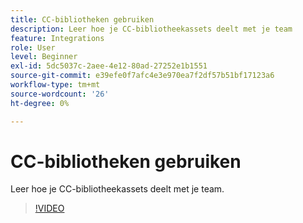 ```yaml
---
title: CC-bibliotheken gebruiken
description: Leer hoe je CC-bibliotheekassets deelt met je team
feature: Integrations
role: User
level: Beginner
exl-id: 5dc5037c-2aee-4e12-80ad-27252e1b1551
source-git-commit: e39efe0f7afc4e3e970ea7f2df57b51bf17123a6
workflow-type: tm+mt
source-wordcount: '26'
ht-degree: 0%

---
```


# CC-bibliotheken gebruiken

Leer hoe je CC-bibliotheekassets deelt met je team.

>[!VIDEO](https://video.tv.adobe.com/v/3420227?quality=12&learn=on&hidetitle=true)
